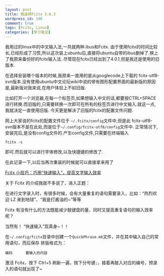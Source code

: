 ```yaml
--- 
layout: post
title: 我选择Fcitx 3.6.3
wordpress_id: 196
comment: true
tags: [Fcitx, Linux]
categories: [学习笔记]
---
```

我用过的linux中的中文输入法,一共就两种.ibus和Fcitx.
由于使用fcitx的时间比较长,已经形成了习惯,所以这次装上ubuntu后,直接将ubuntu自带的ibus删掉了.换上了我原来备份好的fcitx输入法.
尽管现在fcitx已经出到了4.0.1,但是我还是使用的旧版本.

在选择安装哪个版本的时候,我原来一直用的是从googlecode上下载的 fcitx-utf8-svn版本.没有使用ubuntu中文论坛wiki中说的带有图形配置界面的最新版的原因是,最新版对我来说,在用户体验上不如旧版.

比如打开一个浏览器,在每一个标签页,如果想输入中文的话,都要按CTRL+SPACE进行转换.而旧版的,只需要转换一次即可在所有的标签页进行中文输入.就这一点,我就决定一直使用旧版.
今天更是解决了旧版的fcitx的配置文件问题.

网上大家说的fcitx的配置文件位于 `~/.fcitx/config`文件中,但是此 fcitx-utf8-svn版本不是在此处,而是位于`~/.config/fcitx-utf8/config`文件中.
正常情况下,安装完后,是没有config文件的.产生config文件,只需要在终端输入

    fcitx -c
即可.然后就可以进行字体修改,以及快捷键的修改了.

在此记录一下,以后当再次重装的时候就可以直接拿来用了

[Fcitx 小技巧：巧用“快速输入”，提高文字输入效率](http://forum.ubuntu.org.cn/viewtopic.php?f=8&t=311341&start=0)

关于 Fcitx 的介绍我就不多说了，进入正题：

在进行文字录入时，有很多时候，会有大量重复的语句需要录入，比如：“热烈欢迎 LZ 来到地球”、“我是打酱油的~”等等

Fcitx 有没有什么的方法既能减少敲键盘的量，同时又提高重复语句的输入效率呢？

当然有！
“快速输入”现真身~！！

在`~/.config/fcitx`目录中创建一个`QuickPhrase.mb`文件，并在其中输入自己的常用语句，而后保存
排版格式为：

    编码      要输入的内容
激活 Fcitx，按下 Ctrl+5 刷新一遍，按下分号键`;`，接着再敲入对应的编号，预录入的语句就出现了~
